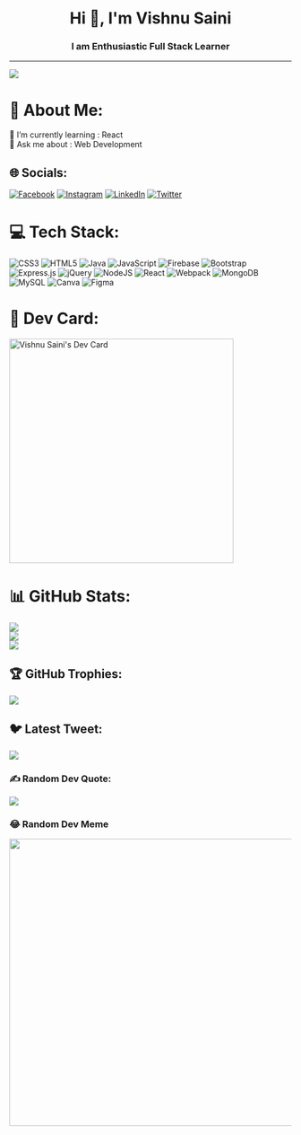 <!-- <p align="center"><img src="https://i.ibb.co/8NbgL9P/Black-Technology-Linked-In-Banner-1.jpg"></p> -->

<h1 align="center">Hi 👋, I'm Vishnu Saini</h1>
<h3 align="center">I am Enthusiastic Full Stack Learner</h3>

---
[![](https://visitcount.itsvg.in/api?id=vishnusaini07&icon=0&color=0)](https://visitcount.itsvg.in)

# 💫 About Me:
🌱 I’m currently learning : React<br>💬 Ask me about : Web Development


## 🌐 Socials:
[![Facebook](https://img.shields.io/badge/Facebook-%231877F2.svg?logo=Facebook&logoColor=white)](https://facebook.com/imvishnusaini) [![Instagram](https://img.shields.io/badge/Instagram-%23E4405F.svg?logo=Instagram&logoColor=white)](https://instagram.com/im_vishnu_saini) [![LinkedIn](https://img.shields.io/badge/LinkedIn-%230077B5.svg?logo=linkedin&logoColor=white)](https://linkedin.com/in/imvishnusaini) [![Twitter](https://img.shields.io/badge/Twitter-%231DA1F2.svg?logo=Twitter&logoColor=white)](https://twitter.com/vsnusaini) 

# 💻 Tech Stack:
![CSS3](https://img.shields.io/badge/css3-%231572B6.svg?style=for-the-badge&logo=css3&logoColor=white) ![HTML5](https://img.shields.io/badge/html5-%23E34F26.svg?style=for-the-badge&logo=html5&logoColor=white) ![Java](https://img.shields.io/badge/java-%23ED8B00.svg?style=for-the-badge&logo=java&logoColor=white) ![JavaScript](https://img.shields.io/badge/javascript-%23323330.svg?style=for-the-badge&logo=javascript&logoColor=%23F7DF1E) ![Firebase](https://img.shields.io/badge/firebase-%23039BE5.svg?style=for-the-badge&logo=firebase) ![Bootstrap](https://img.shields.io/badge/bootstrap-%23563D7C.svg?style=for-the-badge&logo=bootstrap&logoColor=white) ![Express.js](https://img.shields.io/badge/express.js-%23404d59.svg?style=for-the-badge&logo=express&logoColor=%2361DAFB) ![jQuery](https://img.shields.io/badge/jquery-%230769AD.svg?style=for-the-badge&logo=jquery&logoColor=white) ![NodeJS](https://img.shields.io/badge/node.js-6DA55F?style=for-the-badge&logo=node.js&logoColor=white) ![React](https://img.shields.io/badge/react-%2320232a.svg?style=for-the-badge&logo=react&logoColor=%2361DAFB) ![Webpack](https://img.shields.io/badge/webpack-%238DD6F9.svg?style=for-the-badge&logo=webpack&logoColor=black) ![MongoDB](https://img.shields.io/badge/MongoDB-%234ea94b.svg?style=for-the-badge&logo=mongodb&logoColor=white) ![MySQL](https://img.shields.io/badge/mysql-%2300f.svg?style=for-the-badge&logo=mysql&logoColor=white) ![Canva](https://img.shields.io/badge/Canva-%2300C4CC.svg?style=for-the-badge&logo=Canva&logoColor=white) 	![Figma](https://img.shields.io/badge/figma-%23F24E1E.svg?style=for-the-badge&logo=figma&logoColor=white)

# 🎴 Dev Card:
<a href="https://app.daily.dev/vsnu"><img src="https://api.daily.dev/devcards/206089d1e7ab45699e3d6f9b5a85d8d2.png?r=5s2" width="400" alt="Vishnu Saini's Dev Card"/></a>

# 📊 GitHub Stats:
![](https://github-readme-stats.vercel.app/api?username=vishnusaini07&theme=radical&hide_border=true&include_all_commits=false&count_private=false)<br/>
![](https://github-readme-streak-stats.herokuapp.com/?user=vishnusaini07&theme=radical&hide_border=true)<br/>
![](https://github-readme-stats.vercel.app/api/top-langs/?username=vishnusaini07&theme=radical&hide_border=true&include_all_commits=false&count_private=false&layout=compact)

## 🏆 GitHub Trophies:
![](https://github-profile-trophy.vercel.app/?username=vishnusaini07&theme=dracula&no-frame=true&no-bg=false&margin-w=4)

## 🐦 Latest Tweet:
[![](https://gtce.itsvg.in/api?username=vsnusaini)](https://gtce.itsvg.in)

### ✍️ Random Dev Quote:
![](https://quotes-github-readme.vercel.app/api?type=vetical&theme=radical)

### 😂 Random Dev Meme
<img src="https://random-memer.herokuapp.com/" width="512px"/>


<!-- Proudly created with GPRM ( https://gprm.itsvg.in ) -->
